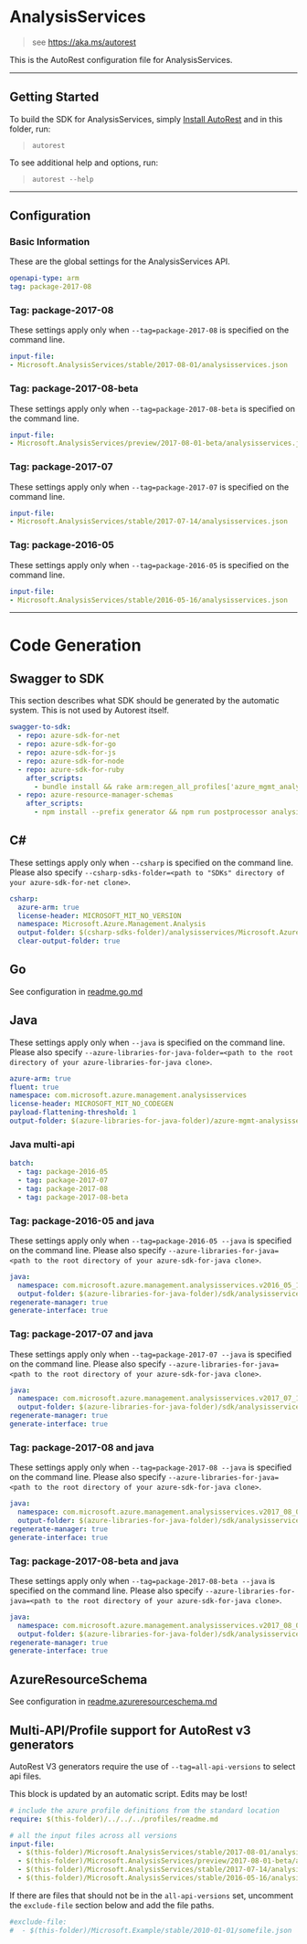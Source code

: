 # AnalysisServices

> see https://aka.ms/autorest

This is the AutoRest configuration file for AnalysisServices.



---
## Getting Started
To build the SDK for AnalysisServices, simply [Install AutoRest](https://aka.ms/autorest/install) and in this folder, run:

> `autorest`

To see additional help and options, run:

> `autorest --help`
---

## Configuration



### Basic Information
These are the global settings for the AnalysisServices API.

``` yaml
openapi-type: arm
tag: package-2017-08
```


### Tag: package-2017-08

These settings apply only when `--tag=package-2017-08` is specified on the command line.

``` yaml $(tag) == 'package-2017-08'
input-file:
- Microsoft.AnalysisServices/stable/2017-08-01/analysisservices.json
```

### Tag: package-2017-08-beta

These settings apply only when `--tag=package-2017-08-beta` is specified on the command line.

``` yaml $(tag) == 'package-2017-08-beta'
input-file:
- Microsoft.AnalysisServices/preview/2017-08-01-beta/analysisservices.json
```

### Tag: package-2017-07

These settings apply only when `--tag=package-2017-07` is specified on the command line.

``` yaml $(tag) == 'package-2017-07'
input-file:
- Microsoft.AnalysisServices/stable/2017-07-14/analysisservices.json
```

### Tag: package-2016-05

These settings apply only when `--tag=package-2016-05` is specified on the command line.

``` yaml $(tag) == 'package-2016-05'
input-file:
- Microsoft.AnalysisServices/stable/2016-05-16/analysisservices.json
```

---
# Code Generation


## Swagger to SDK

This section describes what SDK should be generated by the automatic system.
This is not used by Autorest itself.

``` yaml $(swagger-to-sdk)
swagger-to-sdk:
  - repo: azure-sdk-for-net
  - repo: azure-sdk-for-go
  - repo: azure-sdk-for-js
  - repo: azure-sdk-for-node
  - repo: azure-sdk-for-ruby
    after_scripts:
      - bundle install && rake arm:regen_all_profiles['azure_mgmt_analysis_services']
  - repo: azure-resource-manager-schemas
    after_scripts:
      - npm install --prefix generator && npm run postprocessor analysisservices/resource-manager --prefix generator && npm install --prefix tools && npm run test-ci --prefix tools
```


## C#

These settings apply only when `--csharp` is specified on the command line.
Please also specify `--csharp-sdks-folder=<path to "SDKs" directory of your azure-sdk-for-net clone>`.

``` yaml $(csharp)
csharp:
  azure-arm: true
  license-header: MICROSOFT_MIT_NO_VERSION
  namespace: Microsoft.Azure.Management.Analysis
  output-folder: $(csharp-sdks-folder)/analysisservices/Microsoft.Azure.Management.AnalysisServices/src/Generated
  clear-output-folder: true
```

## Go

See configuration in [readme.go.md](./readme.go.md)

## Java

These settings apply only when `--java` is specified on the command line.
Please also specify `--azure-libraries-for-java-folder=<path to the root directory of your azure-libraries-for-java clone>`.

``` yaml $(java)
azure-arm: true
fluent: true
namespace: com.microsoft.azure.management.analysisservices
license-header: MICROSOFT_MIT_NO_CODEGEN
payload-flattening-threshold: 1
output-folder: $(azure-libraries-for-java-folder)/azure-mgmt-analysisservices
```

### Java multi-api

``` yaml $(java) && $(multiapi)
batch:
  - tag: package-2016-05
  - tag: package-2017-07
  - tag: package-2017-08
  - tag: package-2017-08-beta
```

### Tag: package-2016-05 and java

These settings apply only when `--tag=package-2016-05 --java` is specified on the command line.
Please also specify `--azure-libraries-for-java=<path to the root directory of your azure-sdk-for-java clone>`.

``` yaml $(tag) == 'package-2016-05' && $(java) && $(multiapi)
java:
  namespace: com.microsoft.azure.management.analysisservices.v2016_05_16
  output-folder: $(azure-libraries-for-java-folder)/sdk/analysisservices/mgmt-v2016_05_16
regenerate-manager: true
generate-interface: true
```

### Tag: package-2017-07 and java

These settings apply only when `--tag=package-2017-07 --java` is specified on the command line.
Please also specify `--azure-libraries-for-java=<path to the root directory of your azure-sdk-for-java clone>`.

``` yaml $(tag) == 'package-2017-07' && $(java) && $(multiapi)
java:
  namespace: com.microsoft.azure.management.analysisservices.v2017_07_14
  output-folder: $(azure-libraries-for-java-folder)/sdk/analysisservices/mgmt-v2017_07_14
regenerate-manager: true
generate-interface: true
```

### Tag: package-2017-08 and java

These settings apply only when `--tag=package-2017-08 --java` is specified on the command line.
Please also specify `--azure-libraries-for-java=<path to the root directory of your azure-sdk-for-java clone>`.

``` yaml $(tag) == 'package-2017-08' && $(java) && $(multiapi)
java:
  namespace: com.microsoft.azure.management.analysisservices.v2017_08_01
  output-folder: $(azure-libraries-for-java-folder)/sdk/analysisservices/mgmt-v2017_08_01
regenerate-manager: true
generate-interface: true
```

### Tag: package-2017-08-beta and java

These settings apply only when `--tag=package-2017-08-beta --java` is specified on the command line.
Please also specify `--azure-libraries-for-java=<path to the root directory of your azure-sdk-for-java clone>`.

``` yaml $(tag) == 'package-2017-08-beta' && $(java) && $(multiapi)
java:
  namespace: com.microsoft.azure.management.analysisservices.v2017_08_01_beta
  output-folder: $(azure-libraries-for-java-folder)/sdk/analysisservices/mgmt-v2017_08_01_beta
regenerate-manager: true
generate-interface: true
```



## AzureResourceSchema

See configuration in [readme.azureresourceschema.md](./readme.azureresourceschema.md)

## Multi-API/Profile support for AutoRest v3 generators 

AutoRest V3 generators require the use of `--tag=all-api-versions` to select api files.

This block is updated by an automatic script. Edits may be lost!

``` yaml $(tag) == 'all-api-versions' /* autogenerated */
# include the azure profile definitions from the standard location
require: $(this-folder)/../../../profiles/readme.md

# all the input files across all versions
input-file:
  - $(this-folder)/Microsoft.AnalysisServices/stable/2017-08-01/analysisservices.json
  - $(this-folder)/Microsoft.AnalysisServices/preview/2017-08-01-beta/analysisservices.json
  - $(this-folder)/Microsoft.AnalysisServices/stable/2017-07-14/analysisservices.json
  - $(this-folder)/Microsoft.AnalysisServices/stable/2016-05-16/analysisservices.json

```

If there are files that should not be in the `all-api-versions` set, 
uncomment the  `exclude-file` section below and add the file paths.

``` yaml $(tag) == 'all-api-versions'
#exclude-file: 
#  - $(this-folder)/Microsoft.Example/stable/2010-01-01/somefile.json
```

